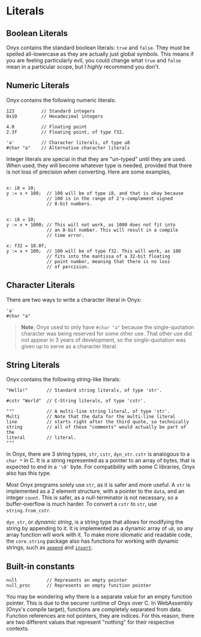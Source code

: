 # Literals
## Boolean Literals
Onyx contains the standard boolean literals: `true` and `false`.  They must be spelled all-lowercase as they are actually just global symbols. This means if you are feeling particularly evil, you could change what `true` and `false` mean in a particular scope, but I *highly* recommend you don't.

## Numeric Literals
Onyx contains the following numeric literals:
```onyx
123          // Standard integers
0x10         // Hexadecimal integers

4.0          // Floating point
2.3f         // Floating point, of type f32.

'a'          // Character literals, of type u8
#char "a"    // Alternative character literals
```
Integer literals are special in that they are "un-typed" until they are used. When used, they will become whatever type is needed, provided that there is not loss of precision when converting.
Here are some examples,
```onyx

x: i8 = 10;
y := x + 100;  // 100 will be of type i8, and that is okay because
			   // 100 is in the range of 2's-complement signed
			   // 8-bit numbers.


x: i8 = 10;
y := x + 1000; // This will not work, as 1000 does not fit into
			   // an 8-bit number. This will result in a compile
			   // time error.

x: f32 = 10.0f;
y := x + 100;  // 100 will be of type f32. This will work, as 100
			   // fits into the mantissa of a 32-bit floating
			   // point number, meaning that there is no loss
			   // of percision.
```

## Character Literals
There are two ways to write a character literal in Onyx:
```onyx
'a'
#char "a"
```
> **Note**, Onyx used to only have `#char "a"` because the single-quotation character was being reserved for some other use. That other use did not appear in 3 years of development, so the single-quotation was given up to serve as a character literal.

## String Literals
Onyx contains the following string-like literals:
```onyx
"Hello!"       // Standard string literals, of type 'str'.

#cstr "World"  // C-String literals, of type 'cstr'.

"""            // A multi-line string literal, of type 'str'.
Multi          // Note that the data for the multi-line literal
line           // starts right after the third quote, so technically
string         // all of these "comments" would actually be part of the
literal        // literal.
"""
```
In Onyx, there are 3 string types, `str`, `cstr`, `dyn_str`. `cstr` is analogous to a `char *` in C. It is a string represented as a pointer to an array of bytes, that is expected to end in a `'\0'` byte. For compatibility with some C libraries, Onyx also has this type.

Most Onyx programs solely use `str`, as it is safer and more useful. A `str` is implemented as a 2 element structure, with a pointer to the `data`, and an integer `count`. This is safer, as a null-terminator is not necessary, so a buffer-overflow is much harder. To convert a `cstr` to `str`, use
`string.from_cstr`.

`dyn_str`, or *dynamic string*, is a string type that allows for modifying the string by appending to it. It is implemented as a dynamic array of `u8`, so any array function will work with it. To make more idiomatic and readable code, the `core.string` package also has functions for working with dynamic strings, such as [`append`](https://docs.onyxlang.io/packages/core.string#append) and [`insert`](https://docs.onyxlang.io/packages/core.string#insert).

## Built-in constants
```onyx
null           // Represents an empty pointer
null_proc      // Represents an empty function pointer
```
You may be wondering why there is a separate value for an empty function pointer. This is due to the securer runtime of Onyx over C. In WebAssembly (Onyx's compile target), functions are completely separated from data. Function references are not pointers, they are indices. For this reason, there are two different values that represent "nothing" for their respective contexts.
